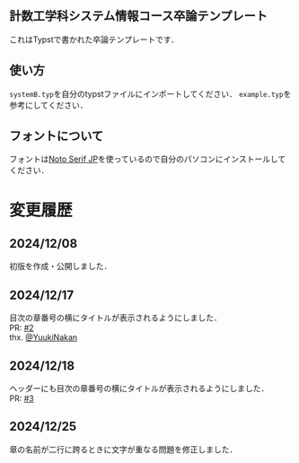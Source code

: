 ## 計数工学科システム情報コース卒論テンプレート
これはTypstで書かれた卒論テンプレートです．

## 使い方
`systemB.typ`を自分のtypstファイルにインポートしてください．
`example.typ`を参考にしてください．

## フォントについて
フォントは[Noto Serif JP](https://fonts.google.com/noto/specimen/Noto+Serif+JP)を使っているので自分のパソコンにインストールしてください．

# 変更履歴
## 2024/12/08
初版を作成・公開しました．

## 2024/12/17
目次の章番号の横にタイトルが表示されるようにしました．<br/>
PR: [#2](https://github.com/Manato1fg/system-graduation-thesis-template/pull/2) <br/>
thx. [@YuukiNakan](https://github.com/YuukiNakan)

## 2024/12/18
ヘッダーにも目次の章番号の横にタイトルが表示されるようにしました．<br/>
PR: [#3](https://github.com/Manato1fg/system-graduation-thesis-template/pull/3) <br/>

## 2024/12/25
章の名前が二行に跨るときに文字が重なる問題を修正しました．
